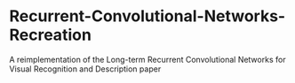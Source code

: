 # Recurrent-Convolutional-Networks-Recreation
A reimplementation of the Long-term Recurrent Convolutional Networks for Visual Recognition and Description paper
